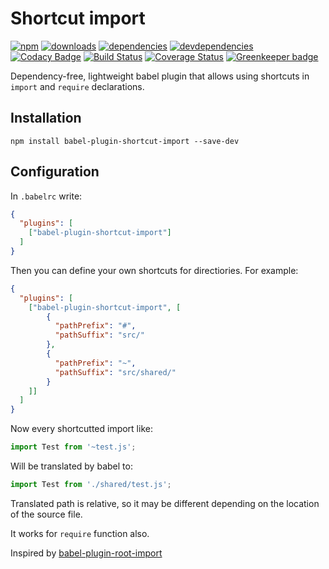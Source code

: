 # Shortcut import
[![npm](https://img.shields.io/npm/v/babel-plugin-shortcut-import.svg)](https://www.npmjs.com/package/babel-plugin-shortcut-import) [![downloads](https://img.shields.io/npm/dt/babel-plugin-shortcut-import.svg)](https://www.npmjs.com/package/babel-plugin-shortcut-import) [![dependencies](https://img.shields.io/david/rklos/babel-plugin-shortcut-import.svg)](https://www.npmjs.com/package/babel-plugin-shortcut-import) [![devdependencies](https://img.shields.io/david/dev/rklos/babel-plugin-shortcut-import.svg)](https://www.npmjs.com/package/babel-plugin-shortcut-import) [![Codacy Badge](https://api.codacy.com/project/badge/Grade/8a2aa941d8014d85864d8327fb9052f8)](https://www.codacy.com/app/rklos/babel-plugin-shortcut-import?utm_source=github.com&amp;utm_medium=referral&amp;utm_content=rklos/babel-plugin-shortcut-import&amp;utm_campaign=Badge_Grade) [![Build Status](https://travis-ci.org/rklos/babel-plugin-shortcut-import.svg?branch=master)](https://travis-ci.org/rklos/babel-plugin-shortcut-import) [![Coverage Status](https://coveralls.io/repos/github/rklos/babel-plugin-shortcut-import/badge.svg?branch=master)](https://coveralls.io/github/rklos/babel-plugin-shortcut-import?branch=master) [![Greenkeeper badge](https://badges.greenkeeper.io/rklos/babel-plugin-shortcut-import.svg)](https://greenkeeper.io/)

Dependency-free, lightweight babel plugin that allows using shortcuts in `import` and `require` declarations.

## Installation
```
npm install babel-plugin-shortcut-import --save-dev
```

## Configuration
In `.babelrc` write:
```json
{
  "plugins": [
    ["babel-plugin-shortcut-import"]
  ]
}
```

Then you can define your own shortcuts for directiories. For example:
```json
{
  "plugins": [
    ["babel-plugin-shortcut-import", [
        {
          "pathPrefix": "#",
          "pathSuffix": "src/"
        },
        {
          "pathPrefix": "~",
          "pathSuffix": "src/shared/"
        }
    ]]
  ]
}
```

Now every shortcutted import like:
```javascript
import Test from '~test.js';
```
Will be translated by babel to:
```javascript
import Test from './shared/test.js';
```
Translated path is relative, so it may be different depending on the location of the source file.

It works for `require` function also.

Inspired by [babel-plugin-root-import][1]

[1]: https://www.npmjs.com/package/babel-plugin-root-import
